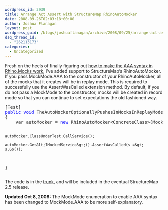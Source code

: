 ```yaml
---
wordpress_id: 3939
title: Arrange Act Assert with StructureMap RhinoAutoMocker
date: 2008-09-26T02:03:18+00:00
author: Joshua Flanagan
layout: post
wordpress_guid: /blogs/joshuaflanagan/archive/2008/09/25/arrange-act-assert-with-structuremap-rhinoautomocker.aspx
dsq_thread_id:
  - "262113173"
categories:
  - Uncategorized
---
```

Fresh on the heels of finally figuring out <a href="http://www.lostechies.com/blogs/joshuaflanagan/archive/2008/09/25/the-rhino-mocks-assertwascalled-method-does-work.aspx" target="_blank">how to make the AAA syntax in Rhino.Mocks work</a>, I&#8217;ve added support to StructureMap&#8217;s RhinoAutoMocker. If you pass MockMode.AAA to the constructor of your RhinoAutoMocker, all of the mocks that it creates will be in replay mode. This is required to successfully use the AssertWasCalled extension method. By default, if you do not pass a MockMode to the constructor, mocks will be created in record mode so that you can continue to set expectations the old fashioned way.

<div>
  <pre>[Test]
<span style="color: #0000ff">public</span> <span style="color: #0000ff">void</span> TheAutoMockerOptionallyPushesInMocksInReplayModeToAllowForAAAsyntax()
{
    var autoMocker = <span style="color: #0000ff">new</span> RhinoAutoMocker&lt;ConcreteClass&gt;(MockMode.AAA);

    autoMocker.ClassUnderTest.CallService();

    autoMocker.Get&lt;IMockedService&gt;().AssertWasCalled(s =&gt; s.Go());
}</pre>
</div>

The code is in the <a href="http://sourceforge.net/svn/?group_id=104740" target="_blank">trunk</a>, and will be included in the eventual StructureMap 2.5 release.

**Updated Oct 8, 2008:** The MockMode enumeration to enable AAA syntax has been changed to MockMode.AAA to be more self-explanatory.